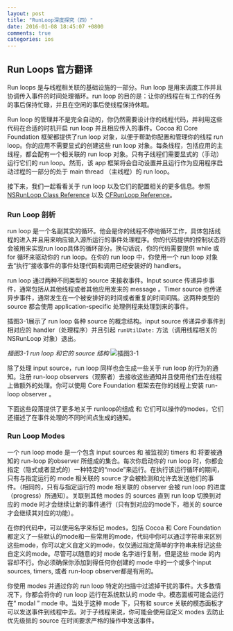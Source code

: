 ```yaml
---
layout: post
title: "RunLoop深度探究（四）"
date: 2016-01-08 18:45:07 +0800
comments: true
categories: ios
---
```


## Run Loops 官方翻译

Run loops 是与线程相关联的基础设施的一部分。Run loop 是用来调度工作并且协调传入事件的时间处理循环。run loop 的目的是：让你的线程在有工作的任务的事后保持忙碌，并且在空闲的事后使线程保持休眠。

<!--more-->

Run loop 的管理并不是完全自动的，你仍然需要设计你的线程代码，并利用这些代码在合适的时机开启 run loop 并且相应传入的事件。Cocoa 和 Core Foundation 框架都提供了run loop 对象，以便于帮助你配置和管理你的线程 run loop。你的应用不需要显式的创建这些 run loop 对象。每条线程，包括应用的主线程，都会配有一个相关联的 run loop 对象。只有子线程们需要显式的（手动）运行它们的 run loop。然而，该 app 框架将会自动设置并且运行作为应用程序启动过程的一部分的处于 main thread （主线程）的 run loop。

接下来，我们一起看看关于 run loop 以及它们的配置相关的更多信息。参照[NSRunLoop Class Reference](https://developer.apple.com/library/ios/documentation/Cocoa/Reference/Foundation/Classes/NSRunLoop_Class/index.html#//apple_ref/doc/uid/TP40003725) 以及 [CFRunLoop Reference](https://developer.apple.com/library/ios/documentation/CoreFoundation/Reference/CFRunLoopRef/index.html#//apple_ref/doc/uid/20001441-CH1g-112707)。

### Run Loop 剖析

run loop 是一个名副其实的循环。他会是你的线程不停地循环工作，具体包括线程的进入并且用来响应输入源所运行的事件处理程序。你的代码提供的控制状态将会被用来实现run loop具体的循环部分。换句话说，你的代码需要提供 while 或 for 循环来驱动你的 run loop。在你的 run loop 中，你使用一个 run loop 对象去“执行”接收事件的事件处理代码和调用已经安装好的 handlers。

run loop 通过两种不同类型的 source 来接收事件。Input source 传递异步事件，通常包括从其他线程或者其他应用发来的 message 。Timer source 也传递异步事件，通常发生在一个被安排好的时间或者重复的时间间隔。这两种类型的 source 都会使用 application-specific 处理例程来处理到来的事件。

插图3-1展示了 run loop 各种 source 的概念结构。input source 传递异步事件到相对应的 handler（处理程序）并且引起 `runUtilDate:` 方法（调用线程相关的 NSRunLoop 对象）退出。

_插图3-1 run loop 和它的 source 结构_
![插图3-1](https://developer.apple.com/library/ios/documentation/Cocoa/Conceptual/Multithreading/Art/runloop.jpg)

除了处理 input source，run loop 同样也会生成一些关于 run loop 的行为的通知。注册 run-loop observers（观察者）去接收这些通知并且使用他们去在线程上做额外的处理。你可以使用 Core Foundation 框架去在你的线程上安装 run-loop observer 。

下面这些段落提供了更多地关于 runloop的组成 和 它们可以操作的modes，它们还描述了在事件处理的不同时间点生成的通知。

### Run Loop Modes
一个 run loop mode 是一个包含 input sources 和 被监视的 timers 和 将要被通知的 run-loop 的observer 所组成的集合。每次你启动你的 run loop 时，你都会指定（隐式或者显式的）一种特定的“mode”来运行。在执行该运行循环的期间，只有与指定运行的 mode 相关联的 source 才会被检测和允许去发送他们的事件。（相同的，只有与指定运行的 mode 相关联的 observer 会被 run loop 的进度（progress）所通知）。关联到其他 modes 的 sources 直到 run loop 切换到对应的 mode 时才会继续让新的事件通行（只有到对应的mode下，相关的 source 才会继续其对应的功能）。

在你的代码中，可以使用名字来标记 modes，包括 Cocoa 和 Core Foundation 都定义了一些默认的mode和一些常用的mode，代码中你可以通过字符串来区别这些mode，你可以定义自定义的mode，仅仅通过指定简单的字符串来标记这些自定义的mode。尽管可以随意的对 mode 名字进行复制，但是这些 mode 的内容却不行。你必须确保你添加到得任何你创建的 mode 中的一个或多个input sources, timers, 或者 run-loop observer都是有用的。

你使用 modes 并通过你的 run loop 特定的扫描中过滤掉干扰的事件。大多数情况下，你都会将你的 run loop 运行在系统默认的 mode 中。模态面板可能会运行在“ modal ” mode 中。当处于这种 mode 下，只有和 source 关联的模态面板才可以发送事件到线程中去。对于子线程来说，你可能会使用自定义 modes 去防止优先级抵的 source 在时间要求严格的操作中发送事件。